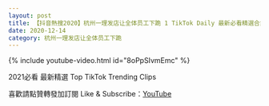 ```yaml
---
layout: post
title: 【抖音熱搜2020】杭州一理发店让全体员工下跪 1 TikTok Daily 最新必看精選合集2020 12 14
date: 2020-12-14
category: 杭州一理发店让全体员工下跪
---
```


{% include youtube-video.html id="8oPpSIvmEmc" %}

2021必看 最新精選 Top TikTok Trending Clips

喜歡請點贊轉發加訂閱 Like & Subscribe：[YouTube](https://www.youtube.com/channel/UCAoR7VcanIPd04uEq_GIylA/videos)

